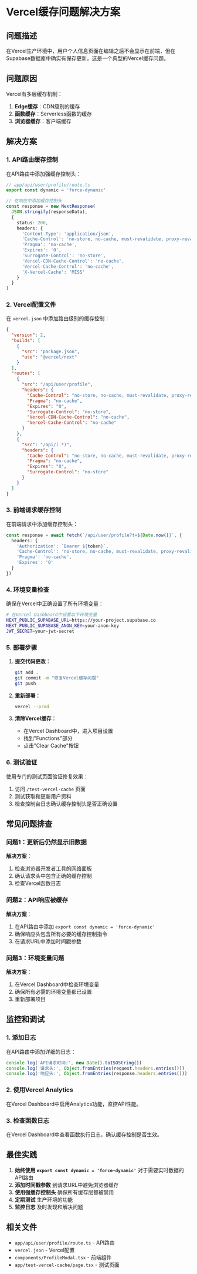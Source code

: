 # Vercel缓存问题解决方案

## 问题描述

在Vercel生产环境中，用户个人信息页面在编辑之后不会显示在前端，但在Supabase数据库中确实有保存更新。这是一个典型的Vercel缓存问题。

## 问题原因

Vercel有多层缓存机制：
1. **Edge缓存**：CDN级别的缓存
2. **函数缓存**：Serverless函数的缓存
3. **浏览器缓存**：客户端缓存

## 解决方案

### 1. API路由缓存控制

在API路由中添加强缓存控制头：

```typescript
// app/api/user/profile/route.ts
export const dynamic = 'force-dynamic'

// 在响应中添加缓存控制头
const response = new NextResponse(
  JSON.stringify(responseData),
  {
    status: 200,
    headers: {
      'Content-Type': 'application/json',
      'Cache-Control': 'no-store, no-cache, must-revalidate, proxy-revalidate, max-age=0',
      'Pragma': 'no-cache',
      'Expires': '0',
      'Surrogate-Control': 'no-store',
      'Vercel-CDN-Cache-Control': 'no-cache',
      'Vercel-Cache-Control': 'no-cache',
      'X-Vercel-Cache': 'MISS'
    }
  }
)
```

### 2. Vercel配置文件

在 `vercel.json` 中添加路由级别的缓存控制：

```json
{
  "version": 2,
  "builds": [
    {
      "src": "package.json",
      "use": "@vercel/next"
    }
  ],
  "routes": [
    {
      "src": "/api/user/profile",
      "headers": {
        "Cache-Control": "no-store, no-cache, must-revalidate, proxy-revalidate, max-age=0",
        "Pragma": "no-cache",
        "Expires": "0",
        "Surrogate-Control": "no-store",
        "Vercel-CDN-Cache-Control": "no-cache",
        "Vercel-Cache-Control": "no-cache"
      }
    },
    {
      "src": "/api/(.*)",
      "headers": {
        "Cache-Control": "no-store, no-cache, must-revalidate, proxy-revalidate, max-age=0",
        "Pragma": "no-cache",
        "Expires": "0",
        "Surrogate-Control": "no-store"
      }
    }
  ]
}
```

### 3. 前端请求缓存控制

在前端请求中添加缓存控制头：

```typescript
const response = await fetch(`/api/user/profile?t=${Date.now()}`, {
  headers: {
    'Authorization': `Bearer ${token}`,
    'Cache-Control': 'no-store, no-cache, must-revalidate, proxy-revalidate, max-age=0',
    'Pragma': 'no-cache',
    'Expires': '0'
  }
})
```

### 4. 环境变量检查

确保在Vercel中正确设置了所有环境变量：

```bash
# 在Vercel Dashboard中设置以下环境变量
NEXT_PUBLIC_SUPABASE_URL=https://your-project.supabase.co
NEXT_PUBLIC_SUPABASE_ANON_KEY=your-anon-key
JWT_SECRET=your-jwt-secret
```

### 5. 部署步骤

1. **提交代码更改**：
   ```bash
   git add .
   git commit -m "修复Vercel缓存问题"
   git push
   ```

2. **重新部署**：
   ```bash
   vercel --prod
   ```

3. **清除Vercel缓存**：
   - 在Vercel Dashboard中，进入项目设置
   - 找到"Functions"部分
   - 点击"Clear Cache"按钮

### 6. 测试验证

使用专门的测试页面验证修复效果：

1. 访问 `/test-vercel-cache` 页面
2. 测试获取和更新用户资料
3. 检查控制台日志确认缓存控制头是否正确设置

## 常见问题排查

### 问题1：更新后仍然显示旧数据

**解决方案**：
1. 检查浏览器开发者工具的网络面板
2. 确认请求头中包含正确的缓存控制
3. 检查Vercel函数日志

### 问题2：API响应被缓存

**解决方案**：
1. 在API路由中添加 `export const dynamic = 'force-dynamic'`
2. 确保响应头包含所有必要的缓存控制指令
3. 在请求URL中添加时间戳参数

### 问题3：环境变量问题

**解决方案**：
1. 在Vercel Dashboard中检查环境变量
2. 确保所有必需的环境变量都已设置
3. 重新部署项目

## 监控和调试

### 1. 添加日志

在API路由中添加详细的日志：

```typescript
console.log('API请求时间:', new Date().toISOString())
console.log('请求头:', Object.fromEntries(request.headers.entries()))
console.log('响应头:', Object.fromEntries(response.headers.entries()))
```

### 2. 使用Vercel Analytics

在Vercel Dashboard中启用Analytics功能，监控API性能。

### 3. 检查函数日志

在Vercel Dashboard中查看函数执行日志，确认缓存控制是否生效。

## 最佳实践

1. **始终使用 `export const dynamic = 'force-dynamic'`** 对于需要实时数据的API路由
2. **添加时间戳参数** 到请求URL中避免浏览器缓存
3. **使用强缓存控制头** 确保所有缓存层都被禁用
4. **定期测试** 生产环境的功能
5. **监控日志** 及时发现和解决问题

## 相关文件

- `app/api/user/profile/route.ts` - API路由
- `vercel.json` - Vercel配置
- `components/ProfileModal.tsx` - 前端组件
- `app/test-vercel-cache/page.tsx` - 测试页面 
